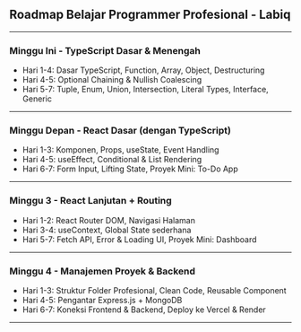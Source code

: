 ## Roadmap Belajar Programmer Profesional - Labiq
---

### Minggu Ini - TypeScript Dasar & Menengah
- Hari 1-4: Dasar TypeScript, Function, Array, Object, Destructuring
- Hari 4-5: Optional Chaining & Nullish Coalescing
- Hari 5-7: Tuple, Enum, Union, Intersection, Literal Types, Interface, Generic
---

### Minggu Depan - React Dasar (dengan TypeScript)
- Hari 1-3: Komponen, Props, useState, Event Handling
- Hari 4-5: useEffect, Conditional & List Rendering
- Hari 6-7: Form Input, Lifting State, Proyek Mini: To-Do App
---

### Minggu 3 - React Lanjutan + Routing
- Hari 1-2: React Router DOM, Navigasi Halaman
- Hari 3-4: useContext, Global State sederhana
- Hari 5-7: Fetch API, Error & Loading UI, Proyek Mini: Dashboard
---

### Minggu 4 - Manajemen Proyek & Backend
- Hari 1-3: Struktur Folder Profesional, Clean Code, Reusable Component
- Hari 4-5: Pengantar Express.js + MongoDB
- Hari 6-7: Koneksi Frontend & Backend, Deploy ke Vercel & Render
---
